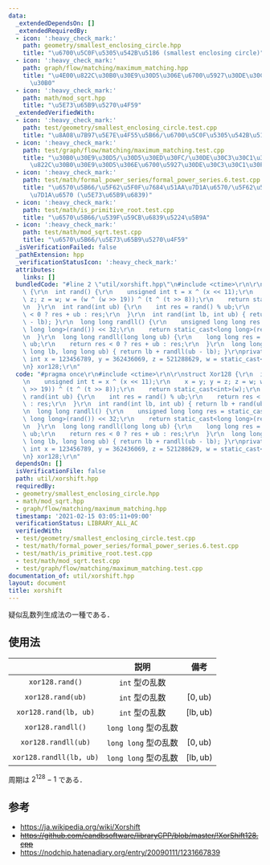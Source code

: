 ```yaml
---
data:
  _extendedDependsOn: []
  _extendedRequiredBy:
  - icon: ':heavy_check_mark:'
    path: geometry/smallest_enclosing_circle.hpp
    title: "\u6700\u5C0F\u5305\u542B\u5186 (smallest enclosing circle)"
  - icon: ':heavy_check_mark:'
    path: graph/flow/matching/maximum_matching.hpp
    title: "\u4E00\u822C\u30B0\u30E9\u30D5\u306E\u6700\u5927\u30DE\u30C3\u30C1\u30F3\
      \u30B0"
  - icon: ':heavy_check_mark:'
    path: math/mod_sqrt.hpp
    title: "\u5E73\u65B9\u5270\u4F59"
  _extendedVerifiedWith:
  - icon: ':heavy_check_mark:'
    path: test/geometry/smallest_enclosing_circle.test.cpp
    title: "\u8A08\u7B97\u5E7E\u4F55\u5B66/\u6700\u5C0F\u5305\u542B\u5186"
  - icon: ':heavy_check_mark:'
    path: test/graph/flow/matching/maximum_matching.test.cpp
    title: "\u30B0\u30E9\u30D5/\u30D5\u30ED\u30FC/\u30DE\u30C3\u30C1\u30F3\u30B0/\u4E00\
      \u822C\u30B0\u30E9\u30D5\u306E\u6700\u5927\u30DE\u30C3\u30C1\u30F3\u30B0"
  - icon: ':heavy_check_mark:'
    path: test/math/formal_power_series/formal_power_series.6.test.cpp
    title: "\u6570\u5B66/\u5F62\u5F0F\u7684\u51AA\u7D1A\u6570/\u5F62\u5F0F\u7684\u51AA\
      \u7D1A\u6570 (\u5E73\u65B9\u6839)"
  - icon: ':heavy_check_mark:'
    path: test/math/is_primitive_root.test.cpp
    title: "\u6570\u5B66/\u539F\u59CB\u6839\u5224\u5B9A"
  - icon: ':heavy_check_mark:'
    path: test/math/mod_sqrt.test.cpp
    title: "\u6570\u5B66/\u5E73\u65B9\u5270\u4F59"
  _isVerificationFailed: false
  _pathExtension: hpp
  _verificationStatusIcon: ':heavy_check_mark:'
  attributes:
    links: []
  bundledCode: "#line 2 \"util/xorshift.hpp\"\n#include <ctime>\r\n\r\nstruct Xor128\
    \ {\r\n  int rand() {\r\n    unsigned int t = x ^ (x << 11);\r\n    x = y; y =\
    \ z; z = w; w = (w ^ (w >> 19)) ^ (t ^ (t >> 8));\r\n    return static_cast<int>(w);\r\
    \n  }\r\n  int rand(int ub) {\r\n    int res = rand() % ub;\r\n    return res\
    \ < 0 ? res + ub : res;\r\n  }\r\n  int rand(int lb, int ub) { return lb + rand(ub\
    \ - lb); }\r\n  long long randll() {\r\n    unsigned long long res = static_cast<unsigned\
    \ long long>(rand()) << 32;\r\n    return static_cast<long long>(res | rand());\r\
    \n  }\r\n  long long randll(long long ub) {\r\n    long long res = randll() %\
    \ ub;\r\n    return res < 0 ? res + ub : res;\r\n  }\r\n  long long randll(long\
    \ long lb, long long ub) { return lb + randll(ub - lb); }\r\nprivate:\r\n  unsigned\
    \ int x = 123456789, y = 362436069, z = 521288629, w = static_cast<unsigned int>(std::time(nullptr));\r\
    \n} xor128;\r\n"
  code: "#pragma once\r\n#include <ctime>\r\n\r\nstruct Xor128 {\r\n  int rand() {\r\
    \n    unsigned int t = x ^ (x << 11);\r\n    x = y; y = z; z = w; w = (w ^ (w\
    \ >> 19)) ^ (t ^ (t >> 8));\r\n    return static_cast<int>(w);\r\n  }\r\n  int\
    \ rand(int ub) {\r\n    int res = rand() % ub;\r\n    return res < 0 ? res + ub\
    \ : res;\r\n  }\r\n  int rand(int lb, int ub) { return lb + rand(ub - lb); }\r\
    \n  long long randll() {\r\n    unsigned long long res = static_cast<unsigned\
    \ long long>(rand()) << 32;\r\n    return static_cast<long long>(res | rand());\r\
    \n  }\r\n  long long randll(long long ub) {\r\n    long long res = randll() %\
    \ ub;\r\n    return res < 0 ? res + ub : res;\r\n  }\r\n  long long randll(long\
    \ long lb, long long ub) { return lb + randll(ub - lb); }\r\nprivate:\r\n  unsigned\
    \ int x = 123456789, y = 362436069, z = 521288629, w = static_cast<unsigned int>(std::time(nullptr));\r\
    \n} xor128;\r\n"
  dependsOn: []
  isVerificationFile: false
  path: util/xorshift.hpp
  requiredBy:
  - geometry/smallest_enclosing_circle.hpp
  - math/mod_sqrt.hpp
  - graph/flow/matching/maximum_matching.hpp
  timestamp: '2021-02-15 03:05:11+09:00'
  verificationStatus: LIBRARY_ALL_AC
  verifiedWith:
  - test/geometry/smallest_enclosing_circle.test.cpp
  - test/math/formal_power_series/formal_power_series.6.test.cpp
  - test/math/is_primitive_root.test.cpp
  - test/math/mod_sqrt.test.cpp
  - test/graph/flow/matching/maximum_matching.test.cpp
documentation_of: util/xorshift.hpp
layout: document
title: xorshift
---
```


疑似乱数列生成法の一種である．


## 使用法

||説明|備考|
|:--:|:--:|:--:|
|`xor128.rand()`|`int` 型の乱数||
|`xor128.rand(ub)`|`int` 型の乱数|$[0, \mathrm{ub})$|
|`xor128.rand(lb, ub)`|`int` 型の乱数|$[\mathrm{lb}, \mathrm{ub})$|
|`xor128.randll()`|`long long` 型の乱数||
|`xor128.randll(ub)`|`long long` 型の乱数|$[0, \mathrm{ub})$|
|`xor128.randll(lb, ub)`|`long long` 型の乱数|$[\mathrm{lb}, \mathrm{ub})$|

周期は $2^{128} - 1$ である．


## 参考

- https://ja.wikipedia.org/wiki/Xorshift
- ~~https://github.com/eandbsoftware/libraryCPP/blob/master/!XorShift128.cpp~~
- https://nodchip.hatenadiary.org/entry/20090111/1231667839
